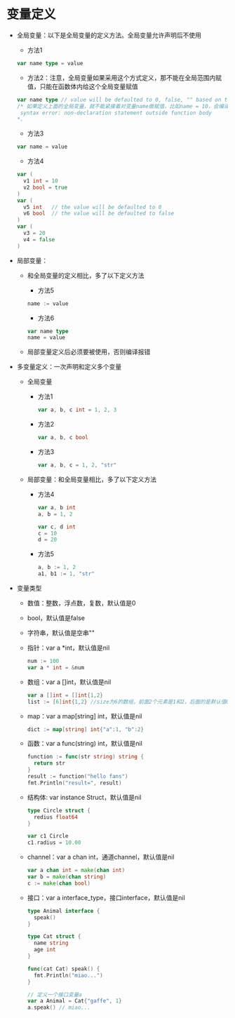# 变量定义
* 全局变量：以下是全局变量的定义方法。全局变量允许声明后不使用
  * 方法1
  ```go 
  var name type = value
  ```
  * 方法2：注意，全局变量如果采用这个方式定义，那不能在全局范围内赋值，只能在函数体内给这个全局变量赋值
  ```go
  var name type // value will be defaulted to 0, false, "" based on the type
  /* 如果定义上面的全局变量，就不能紧接着对变量name做赋值，比如name = 10，会编译报错：
   syntax error: non-declaration statement outside function body
  *、
  ```
  * 方法3
  ```go
  var name = value 
  ```
  * 方法4
  ```go
  var (
  	v1 int = 10
  	v2 bool = true
  )
  var (
  	v5 int   // the value will be defaulted to 0
  	v6 bool  // the value will be defaulted to false
  )
  var (
  	v3 = 20
  	v4 = false
  )
  ```
  
* 局部变量：
  * 和全局变量的定义相比，多了以下定义方法
    * 方法5
    ```go
    name := value
    ```
    * 方法6
  	```go
  	var name type
  	name = value
  	```
  	
  * 局部变量定义后必须要被使用，否则编译报错
  
* 多变量定义：一次声明和定义多个变量

  * 全局变量

    * 方法1

      ```go
      var a, b, c int = 1, 2, 3
      ```

    * 方法2

      ```go
      var a, b, c bool
      ```

    * 方法3

      ```go
      var a, b, c = 1, 2, "str"
      ```

  * 局部变量：和全局变量相比，多了以下定义方法

    * 方法4

      ```go
      var a, b int
      a, b = 1, 2
      
      var c, d int
      c = 10
      d = 20
      ```

    * 方法5

      ```go
      a, b := 1, 2
      a1, b1 := 1, "str"
      ```

* 变量类型

  * 数值：整数，浮点数，复数，默认值是0

  * bool，默认值是false

  * 字符串，默认值是空串""

  * 指针：var a *int，默认值是nil

    ```go
    num := 100
    var a * int = &num
    ```

  * 数组：var a []int，默认值是nil

    ```go
    var a []int = []int{1,2}
    list := [6]int{1,2} //size为6的数组，前面2个元素是1和2，后面的是默认值0
    ```

  * map：var a map[string] int，默认值是nil

    ```go
    dict := map[string] int{"a":1, "b":2}
    ```

  * 函数：var a func(string) int，默认值是nil

    ```go
    function := func(str string) string {
      return str
    }
    result := function("hello fans")
    fmt.Println("result=", result)
    ```

  * 结构体:  var instance Struct，默认值是nil

    ```go
    type Circle struct {
      redius float64
    }
    
    var c1 Circle
    c1.radius = 10.00
    ```

  * channel：var a chan int，通道channel，默认值是nil

    ```go
    var a chan int = make(chan int)
    var b = make(chan string)
    c := make(chan bool)
    ```
  
    
  
  * 接口：var a interface_type，接口interface，默认值是nil
  
    ```go
    type Animal interface {
      speak()
    }
    
    type Cat struct {
      name string
      age int
    }
    
    func(cat Cat) speak() {
      fmt.Println("miao...")
    }
    
    // 定义一个接口变量a
    var a Animal = Cat{"gaffe", 1}
    a.speak() // miao...
    ```
  
    

